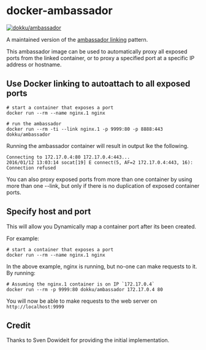 # docker-ambassador

[![dokku/ambassador](http://dockeri.co/image/dokku/ambassador)](https://hub.docker.com/r/dokku/ambassador)

A maintained version of the [ambassador linking](https://github.com/SvenDowideit/dockerfiles/tree/master/ambassador) pattern.

This ambassador image can be used to automatically proxy all exposed ports from the linked container, or to proxy a specified port at a specific IP address or hostname.

## Use Docker linking to autoattach to all exposed ports

```shell
# start a container that exposes a port
docker run --rm --name nginx.1 nginx

# run the ambassador 
docker run --rm -ti --link nginx.1 -p 9999:80 -p 8888:443 dokku/ambassador
```

Running the ambassador container will result in output lke the following.

```text
Connecting to 172.17.0.4:80 172.17.0.4:443...
2016/01/12 13:03:14 socat[19] E connect(5, AF=2 172.17.0.4:443, 16): Connection refused
```

You can also proxy exposed ports from more than one container by using more than one --link, but only if there is no duplication of exposed container ports.

## Specify host and port

This will allow you Dynamically map a container port after its been created.

For example:

```shell
# start a container that exposes a port
docker run --rm --name nginx.1 nginx
```

In the above example, nginx is running, but no-one can make requests to it. By running:

```shell
# Assuming the nginx.1 container is on IP `172.17.0.4`
docker run --rm -p 9999:80 dokku/ambassador 172.17.0.4 80
```

You will now be able to make requests to the web server on `http://localhost:9999`

## Credit

Thanks to Sven Dowideit for providing the initial implementation.

